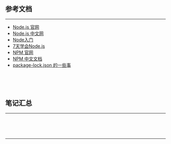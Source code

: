 ## 参考文档

---

* [Node.js 官网](https://nodejs.org/en/)
* [Node.js 中文网](https://www.nodeapp.cn/)
* [Node入门](https://www.nodebeginner.org/index-zh-cn.html)
* [7天学会Node.js](http://nqdeng.github.io/7-days-nodejs/)
* [NPM 官网](https://www.npmjs.com/)
* [NPM 中文文档](https://www.npmjs.com.cn/)
* [package-lock.json 的一些事](https://segmentfault.com/a/1190000017239545)



<br/><br/><br/>



## 笔记汇总

---





<br/><br/><br/>

---


